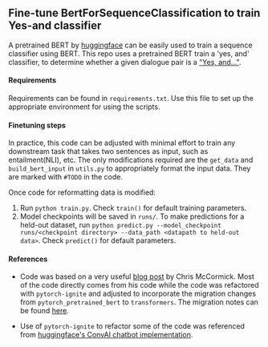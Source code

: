 ## Fine-tune BertForSequenceClassification to train Yes-and classifier

A pretrained BERT by [huggingface](https://github.com/huggingface/pytorch-transformers) can be easily used to train a sequence classifier using BERT. This repo uses a pretrained BERT train a 'yes, and' classifier, to determine whether a given dialogue pair is a ["Yes, and..."](https://en.wikipedia.org/wiki/Yes,_and...). 

#### Requirements

Requirements can be found in `requirements.txt`. Use this file to set up the appropriate environment for using the scripts. 

#### Finetuning steps

In practice, this code can be adjusted with minimal effort to train any downstream task that takes two sentences as input, such as entailment(NLI), etc. The only modifications required are the `get_data` and `build_bert_input` in `utils.py` to appropriately format the input data. They are marked with `#TODO` in the code. 

Once code for reformatting data is modified: 
1. Run `python train.py`. Check `train()` for default training parameters. 
2. Model checkpoints will be saved in `runs/`. To make predictions for a held-out dataset, run `python predict.py --model_checkpoint runs/<checkpoint directory> --data_path <datapath to held-out data>`. Check `predict()` for default parameters. 

#### References

 - Code was based on a very useful [blog post](https://mccormickml.com/2019/07/22/BERT-fine-tuning/) by Chris McCormick. Most of the code directly comes from his code while the code was refactored with `pytorch-ignite` and adjusted to incorporate the migration changes from `pytorch_pretrained_bert` to `transformers`. The migration notes can be found [here](https://huggingface.co/pytorch-transformers/migration.html).

 - Use of `pytorch-ignite` to refactor some of the code was referenced from [huggingface's ConvAI chatbot implementation](https://github.com/huggingface/transfer-learning-conv-ai).

